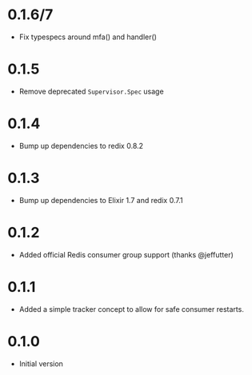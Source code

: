 # 0.1.6/7
 * Fix typespecs around mfa() and handler()
# 0.1.5
 * Remove deprecated `Supervisor.Spec` usage
# 0.1.4
 * Bump up dependencies to redix 0.8.2
# 0.1.3
 * Bump up dependencies to Elixir 1.7 and redix 0.7.1
# 0.1.2
 * Added official Redis consumer group support (thanks @jeffutter)
# 0.1.1
 * Added a simple tracker concept to allow for safe consumer restarts.
# 0.1.0
 * Initial version